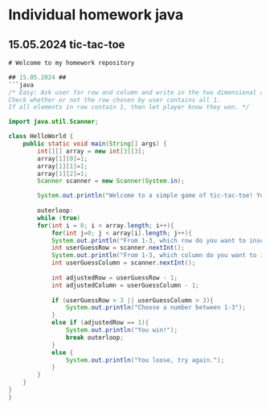 # Individual homework java 
## 15.05.2024 tic-tac-toe
```java
# Welcome to my homework repository

## 15.05.2024 ##
```java
/* Easy: Ask user for row and column and write in the two dimensional array a value "1" in the correct place.
Check whether or not the row chosen by user contains all 1.
If all elements in row contain 1, then let player know they won. */

import java.util.Scanner;

class HelloWorld {
    public static void main(String[] args) {
        int[][] array = new int[3][3];
        array[1][0]=1;
        array[1][1]=1;
        array[1][2]=1;
        Scanner scanner = new Scanner(System.in);

        System.out.println("Welcome to a simple game of tic-tac-toe! You have to choose, in which row and column you would like your number 1 to be. If you find the row filled with number 1, you win!");
       
        outerloop: 
        while (true)
        for(int i = 0; i < array.length; i++){
            for(int j=0; j < array[i].length; j++){
            System.out.println("From 1-3, which row do you want to insert your number 1: ");
            int userGuessRow = scanner.nextInt();
            System.out.println("From 1-3, which column do you want to insert your number 1: ");
            int userGuessColumn = scanner.nextInt();
            
            int adjustedRow = userGuessRow - 1;
            int adjustedColumn = userGuessColumn - 1;
        
            if (userGuessRow > 3 || userGuessColumn > 3){
                System.out.println("Choose a number between 1-3");
            }
            else if (adjustedRow == 1){
                System.out.println("You win!");
                break outerloop;
            }
            else {
                System.out.println("You loose, try again.");
            }
        }
    }
}
}
```

```
